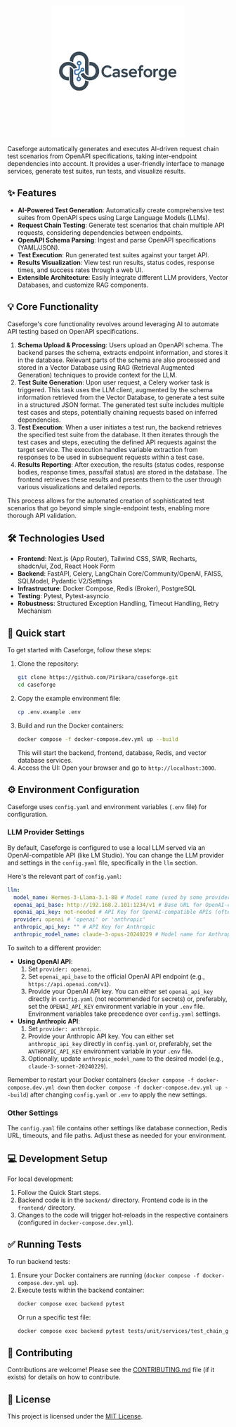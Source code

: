 <p align="center">
  <img src="./logo.png" alt="Caseforge Logo" width="300"/>
</p>

Caseforge automatically generates and executes AI-driven request chain test scenarios from OpenAPI specifications, taking inter-endpoint dependencies into account. It provides a user-friendly interface to manage services, generate test suites, run tests, and visualize results.

## ✨ Features

- **AI-Powered Test Generation**: Automatically create comprehensive test suites from OpenAPI specs using Large Language Models (LLMs).
- **Request Chain Testing**: Generate test scenarios that chain multiple API requests, considering dependencies between endpoints.
- **OpenAPI Schema Parsing**: Ingest and parse OpenAPI specifications (YAML/JSON).
- **Test Execution**: Run generated test suites against your target API.
- **Results Visualization**: View test run results, status codes, response times, and success rates through a web UI.
- **Extensible Architecture**: Easily integrate different LLM providers, Vector Databases, and customize RAG components.

## 💡 Core Functionality

Caseforge's core functionality revolves around leveraging AI to automate API testing based on OpenAPI specifications.

1.  **Schema Upload & Processing**: Users upload an OpenAPI schema. The backend parses the schema, extracts endpoint information, and stores it in the database. Relevant parts of the schema are also processed and stored in a Vector Database using RAG (Retrieval Augmented Generation) techniques to provide context for the LLM.
2.  **Test Suite Generation**: Upon user request, a Celery worker task is triggered. This task uses the LLM client, augmented by the schema information retrieved from the Vector Database, to generate a test suite in a structured JSON format. The generated test suite includes multiple test cases and steps, potentially chaining requests based on inferred dependencies.
3.  **Test Execution**: When a user initiates a test run, the backend retrieves the specified test suite from the database. It then iterates through the test cases and steps, executing the defined API requests against the target service. The execution handles variable extraction from responses to be used in subsequent requests within a test case.
4.  **Results Reporting**: After execution, the results (status codes, response bodies, response times, pass/fail status) are stored in the database. The frontend retrieves these results and presents them to the user through various visualizations and detailed reports.

This process allows for the automated creation of sophisticated test scenarios that go beyond simple single-endpoint tests, enabling more thorough API validation.

## 🛠️ Technologies Used

- **Frontend**: Next.js (App Router), Tailwind CSS, SWR, Recharts, shadcn/ui, Zod, React Hook Form
- **Backend**: FastAPI, Celery, LangChain Core/Community/OpenAI, FAISS, SQLModel, Pydantic V2/Settings
- **Infrastructure**: Docker Compose, Redis (Broker), PostgreSQL
- **Testing**: Pytest, Pytest-asyncio
- **Robustness**: Structured Exception Handling, Timeout Handling, Retry Mechanism

## 🚀 Quick start

To get started with Caseforge, follow these steps:

1.  Clone the repository:
    ```bash
    git clone https://github.com/Pirikara/caseforge.git
    cd caseforge
    ```
2.  Copy the example environment file:
    ```bash
    cp .env.example .env
    ```
3.  Build and run the Docker containers:
    ```bash
    docker compose -f docker-compose.dev.yml up --build
    ```
    This will start the backend, frontend, database, Redis, and vector database services.
4.  Access the UI: Open your browser and go to `http://localhost:3000`.

## ⚙️ Environment Configuration

Caseforge uses `config.yaml` and environment variables (`.env` file) for configuration.

### LLM Provider Settings

By default, Caseforge is configured to use a local LLM served via an OpenAI-compatible API (like LM Studio). You can change the LLM provider and settings in the `config.yaml` file, specifically in the `llm` section.

Here's the relevant part of `config.yaml`:

```yaml
llm:
  model_name: Hermes-3-Llama-3.1-8B # Model name (used by some providers)
  openai_api_base: http://192.168.2.101:1234/v1 # Base URL for OpenAI-compatible APIs
  openai_api_key: not-needed # API Key for OpenAI-compatible APIs (often not needed for local)
  provider: openai # 'openai' or 'anthropic'
  anthropic_api_key: "" # API Key for Anthropic
  anthropic_model_name: claude-3-opus-20240229 # Model name for Anthropic
```

To switch to a different provider:

-   **Using OpenAI API**:
    1.  Set `provider: openai`.
    2.  Set `openai_api_base` to the official OpenAI API endpoint (e.g., `https://api.openai.com/v1`).
    3.  Provide your OpenAI API key. You can either set `openai_api_key` directly in `config.yaml` (not recommended for secrets) or, preferably, set the `OPENAI_API_KEY` environment variable in your `.env` file. Environment variables take precedence over `config.yaml` settings.
-   **Using Anthropic API**:
    1.  Set `provider: anthropic`.
    2.  Provide your Anthropic API key. You can either set `anthropic_api_key` directly in `config.yaml` or, preferably, set the `ANTHROPIC_API_KEY` environment variable in your `.env` file.
    3.  Optionally, update `anthropic_model_name` to the desired model (e.g., `claude-3-sonnet-20240229`).

Remember to restart your Docker containers (`docker compose -f docker-compose.dev.yml down` then `docker compose -f docker-compose.dev.yml up --build`) after changing `config.yaml` or `.env` to apply the new settings.

### Other Settings

The `config.yaml` file contains other settings like database connection, Redis URL, timeouts, and file paths. Adjust these as needed for your environment.

## 💻 Development Setup

For local development:

1.  Follow the Quick Start steps.
2.  Backend code is in the `backend/` directory. Frontend code is in the `frontend/` directory.
3.  Changes to the code will trigger hot-reloads in the respective containers (configured in `docker-compose.dev.yml`).

## ✅ Running Tests

To run backend tests:

1.  Ensure your Docker containers are running (`docker compose -f docker-compose.dev.yml up`).
2.  Execute tests within the backend container:
    ```bash
    docker compose exec backend pytest
    ```
    Or run a specific test file:
    ```bash
    docker compose exec backend pytest tests/unit/services/test_chain_generator.py
    ```

## 🤝 Contributing

Contributions are welcome! Please see the [CONTRIBUTING.md](CONTRIBUTING.md) file (if it exists) for details on how to contribute.

## 📄 License

This project is licensed under the [MIT License](LICENSE).

